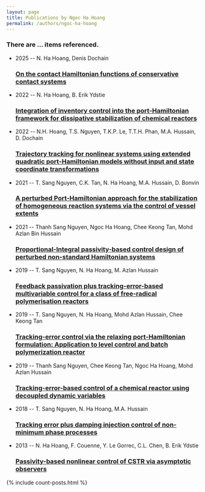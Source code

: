 ```yaml
---
layout: page
title: Publications by Ngoc Ha Hoang
permalink: /authors/ngoc-ha-hoang
---
```


<h3 id="number-posts">There are ... items referenced.</h3>
<ul class="post-list">
<li><span class='post-meta'>2025 -- N. Ha Hoang, Denis Dochain</span><h3><a class='post-link' href="{{ site.baseurl }}/on-the-contact-hamiltonian-functions-of-conservative-contact-systems">On the contact Hamiltonian functions of conservative contact systems</a></h3></li>
<li><span class='post-meta'>2022 -- N. Ha Hoang, B. Erik Ydstie</span><h3><a class='post-link' href="{{ site.baseurl }}/integration-of-inventory-control-into-the-port-hamiltonian-framework-for-dissipative-stabilization-of-chemical-reactors">Integration of inventory control into the port‐Hamiltonian framework for dissipative stabilization of chemical reactors</a></h3></li>
<li><span class='post-meta'>2022 -- N.H. Hoang, T.S. Nguyen, T.K.P. Le, T.T.H. Phan, M.A. Hussain, D. Dochain</span><h3><a class='post-link' href="{{ site.baseurl }}/trajectory-tracking-for-nonlinear-systems-using-extended-quadratic-port-hamiltonian-models-without-input-and-state-coordinate-transformations">Trajectory tracking for nonlinear systems using extended quadratic port-Hamiltonian models without input and state coordinate transformations</a></h3></li>
<li><span class='post-meta'>2021 -- T. Sang Nguyen, C.K. Tan, N. Ha Hoang, M.A. Hussain, D. Bonvin</span><h3><a class='post-link' href="{{ site.baseurl }}/a-perturbed-port-hamiltonian-approach-for-the-stabilization-of-homogeneous-reaction-systems-via-the-control-of-vessel-extents">A perturbed Port-Hamiltonian approach for the stabilization of homogeneous reaction systems via the control of vessel extents</a></h3></li>
<li><span class='post-meta'>2021 -- Thanh Sang Nguyen, Ngoc Ha Hoang, Chee Keong Tan, Mohd Azlan Bin Hussain</span><h3><a class='post-link' href="{{ site.baseurl }}/proportional-integral-passivity-based-control-design-of-perturbed-non-standard-hamiltonian-systems">Proportional-Integral passivity-based control design of perturbed non-standard Hamiltonian systems</a></h3></li>
<li><span class='post-meta'>2019 -- T. Sang Nguyen, N. Ha Hoang, M. Azlan Hussain</span><h3><a class='post-link' href="{{ site.baseurl }}/feedback-passivation-plus-tracking-error-based-multivariable-control-for-a-class-of-free-radical-polymerisation-reactors">Feedback passivation plus tracking-error-based multivariable control for a class of free-radical polymerisation reactors</a></h3></li>
<li><span class='post-meta'>2019 -- T. Sang Nguyen, N. Ha Hoang, Mohd Azlan Hussain, Chee Keong Tan</span><h3><a class='post-link' href="{{ site.baseurl }}/tracking-error-control-via-the-relaxing-port-hamiltonian-formulation-application-to-level-control-and-batch-polymerization-reactor">Tracking-error control via the relaxing port-Hamiltonian formulation: Application to level control and batch polymerization reactor</a></h3></li>
<li><span class='post-meta'>2019 -- Thanh Sang Nguyen, Chee Keong Tan, Ngoc Ha Hoang, Mohd Azlan Hussain</span><h3><a class='post-link' href="{{ site.baseurl }}/tracking-error-based-control-of-a-chemical-reactor-using-decoupled-dynamic-variables">Tracking-error-based control of a chemical reactor using decoupled dynamic variables</a></h3></li>
<li><span class='post-meta'>2018 -- T. Sang Nguyen, N. Ha Hoang, M.A. Hussain</span><h3><a class='post-link' href="{{ site.baseurl }}/tracking-error-plus-damping-injection-control-of-non-minimum-phase-processes">Tracking error plus damping injection control of non-minimum phase processes</a></h3></li>
<li><span class='post-meta'>2013 -- N. Ha Hoang, F. Couenne, Y. Le Gorrec, C.L. Chen, B. Erik Ydstie</span><h3><a class='post-link' href="{{ site.baseurl }}/passivity-based-nonlinear-control-of-cstr-via-asymptotic-observers">Passivity-based nonlinear control of CSTR via asymptotic observers</a></h3></li>

</ul>
{% include count-posts.html %}
